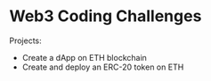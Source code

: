 <h1>Web3 Coding Challenges</h1>

Projects: 
- Create a dApp on ETH blockchain
- Create and deploy an ERC-20 token on ETH
